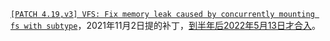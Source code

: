 [`[PATCH 4.19,v3] VFS: Fix memory leak caused by concurrently mounting fs with subtype`](https://lore.kernel.org/all/20211102142206.3972465-1-chenxiaosong2@huawei.com/)，2021年11月2日提的补丁，[到半年后2022年5月13日才合入](https://lore.kernel.org/all/20220513142228.347780404@linuxfoundation.org/)。